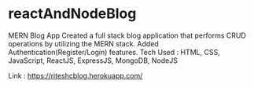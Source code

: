 # reactAndNodeBlog
MERN Blog App
Created a full stack blog application that performs CRUD operations by utilizing the MERN stack.
Added Authentication(Register/Login) features.
Tech Used : HTML, CSS, JavaScript, ReactJS, ExpressJS, MongoDB, NodeJS

Link : https://riteshcblog.herokuapp.com/
